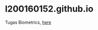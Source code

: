# l200160152.github.io

Tugas Biometrics, <a href = 'https://l200160152.github.io/fingerprint/'> here </a>
